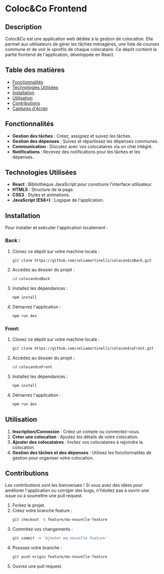 # Coloc&Co Frontend

## Description

Coloc&Co est une application web dédiée à la gestion de colocation. Elle permet aux utilisateurs de gérer les tâches ménagères, une liste de courses commune et de voir le sprofils de chaque colocataire. Ce dépôt contient la partie frontend de l'application, développée en React.

## Table des matières

- [Fonctionnalités](#fonctionnalités)
- [Technologies Utilisées](#technologies-utilisées)
- [Installation](#installation)
- [Utilisation](#utilisation)
- [Contributions](#contributions)
- [Captures d'écran](#captures-décran)

## Fonctionnalités

- **Gestion des tâches** : Créez, assignez et suivez les tâches.
- **Gestion des dépenses** : Suivez et répartissez les dépenses communes.
- **Communication** : Discutez avec vos colocataires via un chat intégré.
- **Notifications** : Recevez des notifications pour les tâches et les dépenses.

## Technologies Utilisées

- **React** : Bibliothèque JavaScript pour construire l'interface utilisateur.
- **HTML5** : Structure de la page.
- **CSS3** : Styles et animations.
- **JavaScript (ES6+)** : Logique de l'application.

## Installation

Pour installer et exécuter l'application localement :

### Back :

1. Clonez ce dépôt sur votre machine locale :

   ```bash
   git clone https://github.com/celiamartinelli/colocandcoBack.git
   ```

2. Accédez au dossier du projet :

   ```bash
   cd colocandcoBack
   ```

3. Installez les dépendances :

   ```bash
   npm install
   ```

4. Démarrez l'application :
   ```bash
   npm run dev
   ```

### Front:

1. Clonez ce dépôt sur votre machine locale :

   ```bash
   git clone https://github.com/celiamartinelli/colocandcoFront.git
   ```

2. Accédez au dossier du projet :

   ```bash
   cd colocandcoFront
   ```

3. Installez les dépendances :

   ```bash
   npm install
   ```

4. Démarrez l'application :
   ```bash
   npm run dev
   ```

## Utilisation

1. **Inscription/Connexion** : Créez un compte ou connectez-vous.
2. **Créer une colocation** : Ajoutez les détails de votre colocation.
3. **Ajouter des colocataires** : Invitez vos colocataires à rejoindre la colocation.
4. **Gestion des tâches et des dépenses** : Utilisez les fonctionnalités de gestion pour organiser votre colocation.

## Contributions

Les contributions sont les bienvenues ! Si vous avez des idées pour améliorer l'application ou corriger des bugs, n'hésitez pas à ouvrir une issue ou à soumettre une pull request.

1. Forkez le projet.
2. Créez votre branche feature :
   ```bash
   git checkout -b feature/ma-nouvelle-feature
   ```
3. Commitez vos changements :
   ```bash
   git commit -m 'Ajouter ma nouvelle feature'
   ```
4. Poussez votre branche :
   ```bash
   git push origin feature/ma-nouvelle-feature
   ```
5. Ouvrez une pull request.
